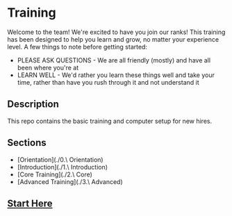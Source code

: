 # Training
Welcome to the team! We're excited to have you join our ranks! This training has been designed to help you learn and grow, no matter your experience level. A few things to note before getting started:

* PLEASE ASK QUESTIONS - We are all friendly (mostly) and have all been where you're at
* LEARN WELL - We'd rather you learn these things well and take your time, rather than have you rush through it and not understand it

## Description 
This repo contains the basic training and computer setup for new hires.

## Sections

- [Orientation](./0\.\ Orientation)
- [Introduction](./1\.\ Introduction)
- [Core Training](./2.\ Core)
- [Advanced Training](./3.\ Advanced)

## [Start Here](./Orientation)
